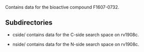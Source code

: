 Contains data for the bioactive compound F1607-0732.

## Subdirectories

- cside/ contains data for the C-side search space on rv1908c.

- nside/ contains data for the N-side search space on rv1908c.

